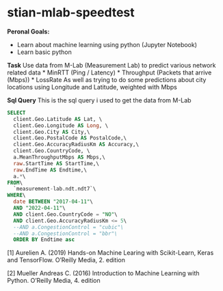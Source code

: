# stian-mlab-speedtest 




**Peronal Goals:**
  * Learn about machine learning using python (Jupyter Notebook)
  * Learn basic python
  

**Task**
  Use data from M-Lab (Measurement Lab) to predict various network related data
    * MinRTT (Ping / Latency)
    * Throughput (Packets that arrive (Mbps))
    * LossRate
  As well as trying to do some predictions about city locations using Longitude and Latitude, weighted with Mbps



**Sql Query**
  This is the sql query i used to get the data from M-Lab

```sql
SELECT
  client.Geo.Latitude AS Lat, \
  client.Geo.Longitude AS Long, \
  client.Geo.City AS City,\
  client.Geo.PostalCode AS PostalCode,\
  client.Geo.AccuracyRadiusKm AS Accuracy,\
  client.Geo.CountryCode, \
  a.MeanThroughputMbps AS Mbps,\
  raw.StartTime AS StartTime,\
  raw.EndTime AS Endtime,\
  a.*\
FROM\
  `measurement-lab.ndt.ndt7`\
WHERE\
  date BETWEEN "2017-04-11"\
  AND "2022-04-11"\
  AND client.Geo.CountryCode = "NO"\
  AND client.Geo.AccuracyRadiusKm <= 5\
  --AND a.CongestionControl = "cubic"\
  --AND a.CongestionControl = "bbr"\
  ORDER BY Endtime asc 
```


[1] Aurelien A. (2019) Hands-on Machine Learing with Scikit-Learn, Keras and TensorFlow. O’Reilly 
Media, 2. edition

[2] Mueller Andreas C. (2016) Introduction to Machine Learning with Python. O’Reilly Media, 4. 
edition